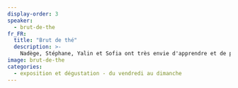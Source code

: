 ```yaml
---
display-order: 3
speaker:
  - brut-de-the
fr_FR:
  title: "Brut de thé"
  description: >-
    Nadège, Stéphane, Yalin et Sofia ont très envie d'apprendre et de partager ce qu'iels rencontrent sur la route du Thé. Pour le festival, elles vous proposent des thés de printemps fraîchement cueillis, des expériences, des témoignages, des sérigraphies et quelques adorables céramiques.
image: brut-de-the
categories:
  - exposition et dégustation - du vendredi au dimanche
---
```

